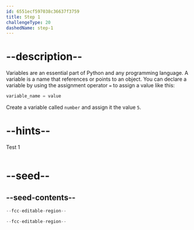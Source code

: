 ```yaml
---
id: 6551ecf597038c36637f3759
title: Step 1
challengeType: 20
dashedName: step-1
---
```


# --description--

Variables are an essential part of Python and any programming language. A variable is a name that references or points to an object. You can declare a variable by using the assignment operator `=` to assign a value like this:

```py
variable_name = value
```

Create a variable called `number` and assign it the value `5`.

# --hints--

Test 1

```js

```

# --seed--

## --seed-contents--

```py
--fcc-editable-region--

--fcc-editable-region--
```
